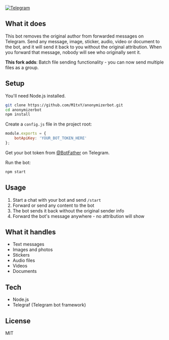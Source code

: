 

[![Telegram](https://img.shields.io/badge/telegram-AnonymizerBot-blue.svg)](https://t.me/anonomiserBot)

## What it does

This bot removes the original author from forwarded messages on Telegram. Send any message, image, sticker, audio, video or document to the bot, and it will send it back to you without the original attribution. When you forward that message, nobody will see who originally sent it.

**This fork adds**: Batch file sending functionality - you can now send multiple files as a group.

## Setup

You'll need Node.js installed.

```bash
git clone https://github.com/M1txY/anonymizerbot.git
cd anonymizerbot
npm install
```

Create a `config.js` file in the project root:

```javascript
module.exports = {
    botApiKey: 'YOUR_BOT_TOKEN_HERE'
};
```

Get your bot token from [@BotFather](https://t.me/BotFather) on Telegram.

Run the bot:
```bash
npm start
```

## Usage

1. Start a chat with your bot and send `/start`
2. Forward or send any content to the bot
3. The bot sends it back without the original sender info
4. Forward the bot's message anywhere - no attribution will show

## What it handles

- Text messages
- Images and photos
- Stickers
- Audio files
- Videos
- Documents

## Tech

- Node.js
- Telegraf (Telegram bot framework)

## License

MIT
